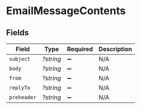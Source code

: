 # EmailMessageContents


## Fields

| Field              | Type               | Required           | Description        |
| ------------------ | ------------------ | ------------------ | ------------------ |
| `subject`          | *?string*          | :heavy_minus_sign: | N/A                |
| `body`             | *?string*          | :heavy_minus_sign: | N/A                |
| `from`             | *?string*          | :heavy_minus_sign: | N/A                |
| `replyTo`          | *?string*          | :heavy_minus_sign: | N/A                |
| `preheader`        | *?string*          | :heavy_minus_sign: | N/A                |